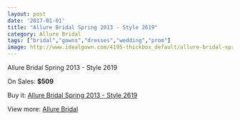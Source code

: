 ```yaml
---
layout: post
date: '2017-01-01'
title: "Allure Bridal Spring 2013 - Style 2619"
category: Allure Bridal
tags: ["bridal","gowns","dresses","wedding","prom"]
image: http://www.idealgown.com/4195-thickbox_default/allure-bridal-spring-2013-style-2619.jpg
---
```

Allure Bridal Spring 2013 - Style 2619

On Sales: **$509**
<a href="https://www.idealgown.com/en/allure-bridal/1916-allure-bridal-spring-2013-style-2619.html"><amp-img layout="responsive" width="600" height="600" src="//www.idealgown.com/4195-thickbox_default/allure-bridal-spring-2013-style-2619.jpg" alt="Allure Bridal Spring 2013 - Style 2619 0" /></a>
<a href="https://www.idealgown.com/en/allure-bridal/1916-allure-bridal-spring-2013-style-2619.html"><amp-img layout="responsive" width="600" height="600" src="//www.idealgown.com/4196-thickbox_default/allure-bridal-spring-2013-style-2619.jpg" alt="Allure Bridal Spring 2013 - Style 2619 1" /></a>

Buy it: [Allure Bridal Spring 2013 - Style 2619](https://www.idealgown.com/en/allure-bridal/1916-allure-bridal-spring-2013-style-2619.html "Allure Bridal Spring 2013 - Style 2619")

View more: [Allure Bridal](https://www.idealgown.com/en/29-allure-bridal "Allure Bridal")